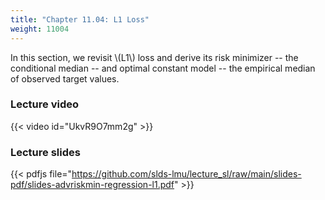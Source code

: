 ```yaml
---
title: "Chapter 11.04: L1 Loss"
weight: 11004
---
```

In this section, we revisit \\(L1\\) loss and derive its risk minimizer -- the conditional median -- and optimal constant model -- the empirical median of observed target values. 

<!--more-->

### Lecture video

{{< video id="UkvR9O7mm2g" >}}

### Lecture slides

{{< pdfjs file="https://github.com/slds-lmu/lecture_sl/raw/main/slides-pdf/slides-advriskmin-regression-l1.pdf" >}}
